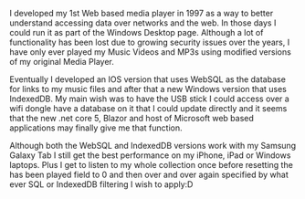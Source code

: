 I developed my 1st Web based media player in 1997 as a way to better understand accessing data over networks and the web. In those days I could run it as part of the Windows Desktop page. Although a lot of functionality has been lost due to growing security issues over the years, I have only ever played my Music Videos and MP3s using modified versions of my original Media Player.

Eventually I developed an IOS version that uses WebSQL as the database for links to my music files and after that a new Windows version that uses IndexedDB. My main wish was to have the USB stick I could access over a wifi dongle have a database on it that I could update directly and it seems that the new .net core 5, Blazor and host of Microsoft web based applications may finally give me that function.

Although both the WebSQL and IndexedDB versions work with my Samsung Galaxy Tab I still get the best performance on my iPhone, iPad or Windows laptops. Plus I get to listen to my whole collection once before resetting the has been played field to 0 and then over and over again specified by what ever SQL or IndexedDB filtering I wish to apply:D
